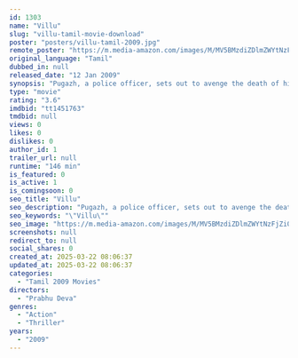 ```yaml
---
id: 1303
name: "Villu"
slug: "villu-tamil-movie-download"
poster: "posters/villu-tamil-2009.jpg"
remote_poster: "https://m.media-amazon.com/images/M/MV5BMzdiZDlmZWYtNzFjZi00YWNhLWFlZTEtMTBlMjFiZjM2MzNkXkEyXkFqcGc@._V1_SX300.jpg"
original_language: "Tamil"
dubbed_in: null
released_date: "12 Jan 2009"
synopsis: "Pugazh, a police officer, sets out to avenge the death of his father who was an honest army officer falsely accused and killed by corrupt army officers."
type: "movie"
rating: "3.6"
imdbid: "tt1451763"
tmdbid: null
views: 0
likes: 0
dislikes: 0
author_id: 1
trailer_url: null
runtime: "146 min"
is_featured: 0
is_active: 1
is_comingsoon: 0
seo_title: "Villu"
seo_description: "Pugazh, a police officer, sets out to avenge the death of his father who was an honest army officer falsely accused and killed by corrupt army officers."
seo_keywords: "\"Villu\""
seo_image: "https://m.media-amazon.com/images/M/MV5BMzdiZDlmZWYtNzFjZi00YWNhLWFlZTEtMTBlMjFiZjM2MzNkXkEyXkFqcGc@._V1_SX300.jpg"
screenshots: null
redirect_to: null
social_shares: 0
created_at: 2025-03-22 08:06:37
updated_at: 2025-03-22 08:06:37
categories:
  - "Tamil 2009 Movies"
directors:
  - "Prabhu Deva"
genres:
  - "Action"
  - "Thriller"
years:
  - "2009"
---
```


